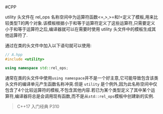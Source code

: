 #CPP 

utility 头文件在 rel_ops 名称空间中为运算符函数<=,>,>=和!=定义了模板,用来比较类型T的两个对象.该模板根据小于和等于运算符定义了这些运算符,只需要定义小于和等于运算符之后,编译器就可以在需要时使用 utility 头文件中的模板生成其他运算符了.  

通过在类的头文件中加入以下语句就可以使用:
```cpp
// A.hpp
#include <utility>

using namespace std::rel_ops;
```

通常在类的头文件中使用`using namespace`并不是一个好主意,它可能导致包含该类头文件的编译单元产生函数名称冲突.但是 `utility` 是个例外,因为此名称空间中仅包含了4个比较运算符的模板,不包含其他内容.若已为某个类型定义了其中某个运算符,编译器将总是会调用现有函数,而不是从`std::rel_ops`模板中创建新的实例.

>C++17 入门经典 P310